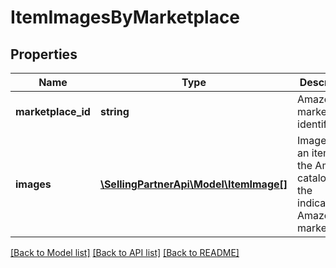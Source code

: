 # ItemImagesByMarketplace

## Properties
Name | Type | Description | Notes
------------ | ------------- | ------------- | -------------
**marketplace_id** | **string** | Amazon marketplace identifier. | 
**images** | [**\SellingPartnerApi\Model\ItemImage[]**](ItemImage.md) | Images for an item in the Amazon catalog for the indicated Amazon marketplace. | 

[[Back to Model list]](../README.md#documentation-for-models) [[Back to API list]](../README.md#documentation-for-api-endpoints) [[Back to README]](../README.md)


